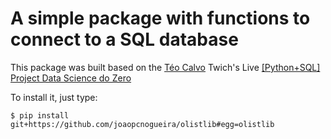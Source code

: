 # A simple package with functions to connect to a SQL database
 
 This package was built based on the [Téo Calvo](https://github.com/TeoCalvo) Twich's Live [[Python+SQL] Project Data Science do Zero](https://www.twitch.tv/videos/563004030?filter=archives&sort=time)

To install it, just type:

```{bash}
$ pip install git+https://github.com/joaopcnogueira/olistlib#egg=olistlib
```
